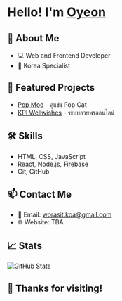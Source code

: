 # Hello! I'm [Oyeon](https://github.com/OyeonOppa)

## 👋 About Me
- 💻 Web and Frontend Developer
- 🎨 Korea Specialist

## 🌟 Featured Projects
- [Pop Mod](https://oyeonoppa.github.io/popMod/) - คู่แข่ง Pop Cat 
- [KPI Wellwishes](https://oyeonoppa.github.io/kpiWellwish/) - ระบบอวยพรออนไลน์

## 🛠️ Skills
- HTML, CSS, JavaScript
- React, Node.js, Firebase
- Git, GitHub

## 📫 Contact Me
- 📧 Email: worasit.koa@gmail.com
- 🌐 Website: TBA

## 📈 Stats
![GitHub Stats](https://github-readme-stats.vercel.app/api?username=OyeonOppa&show_icons=true&theme=radical)

## 🎉 Thanks for visiting!

<!---
OyeonOppa/OyeonOppa is a ✨ special ✨ repository because its `README.md` (this file) appears on your GitHub profile.
You can click the Preview link to take a look at your changes.
--->
